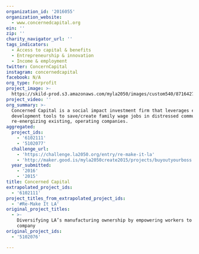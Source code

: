 ```yaml
---
organization_id: '2016055'
organization_website:
  - www.concernedcapital.org
ein: ''
zip: ''
charity_navigator_url: ''
tags_indicators:
  - Access to capital & benefits
  - Entrepreneurship & innovation
  - Income & employment
twitter: ConcernCapital
instagram: concernedcapital
facebook: N/A
org_type: Forprofit
project_image: >-
  https://skild-prod.s3.amazonaws.com/myla2050/images/custom540/8716427165741-team91.png
project_video: ''
org_summary: >-
  Concerned Capital is a social impact investment firm that leverages economic
  development tools to save/create family wage jobs in distressed communities by
  re-energizing existing, operating companies.
aggregated:
  project_ids:
    - '6102111'
    - '5102077'
  challenge_url:
    - 'https://challenge.la2050.org/entry/re-make-it-la'
    - 'http://maker.good.is/myla2050create2015/projects/buyoutyourboss.html'
  year_submitted:
    - '2016'
    - '2015'
title: Concerned Capital
extrapolated_project_ids:
  - '6102111'
project_titles_from_extrapolated_project_ids:
  - '#Re-Make It LA'
original_project_titles:
  - >-
    Diversifying LA’s manufacturing ownership by empowering workers to buy their
    company   
original_project_ids:
  - '5102076'

---
```

